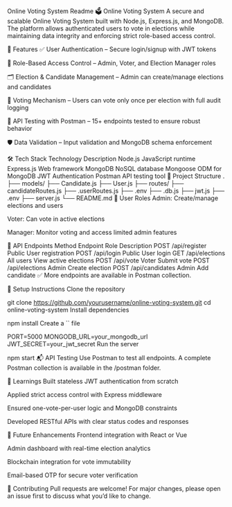 
Online Voting System Readme
🗳️ Online Voting System
A secure and scalable Online Voting System built with Node.js, Express.js, and MongoDB. The platform allows authenticated users to vote in elections while maintaining data integrity and enforcing strict role-based access control.

🚀 Features
✅ User Authentication – Secure login/signup with JWT tokens

👥 Role-Based Access Control – Admin, Voter, and Election Manager roles

🗂️ Election & Candidate Management – Admin can create/manage elections and candidates

📩 Voting Mechanism – Users can vote only once per election with full audit logging

🧪 API Testing with Postman – 15+ endpoints tested to ensure robust behavior

🛡️ Data Validation – Input validation and MongoDB schema enforcement

🛠️ Tech Stack
Technology	Description
Node.js	JavaScript runtime
Express.js	Web framework
MongoDB	NoSQL database
Mongoose	ODM for MongoDB
JWT	Authentication
Postman	API testing tool
📁 Project Structure
.
├── models/
    ├── Candidate.js
    ├── User.js
├── routes/
    ├── candidateRoutes.js
    ├── .userRoutes.js
├── .env
├── .db.js
├── jwt.js
├── .env
├── server.js
└── README.md
🔐 User Roles
Admin: Create/manage elections and users

Voter: Can vote in active elections

Manager: Monitor voting and access limited admin features

🔄 API Endpoints
Method	Endpoint	Role	Description
POST	/api/register	Public	User registration
POST	/api/login	Public	User login
GET	/api/elections	All users	View active elections
POST	/api/vote	Voter	Submit vote
POST	/api/elections	Admin	Create election
POST	/api/candidates	Admin	Add candidate
✅ More endpoints are available in Postman collection.

🔧 Setup Instructions
Clone the repository

git clone https://github.com/yourusername/online-voting-system.git
cd online-voting-system
Install dependencies

npm install
Create a `` file

PORT=5000
MONGODB_URL=your_mongodb_url
JWT_SECRET=your_jwt_secret
Run the server

npm start
📬 API Testing
Use Postman to test all endpoints. A complete Postman collection is available in the /postman folder.

🧠 Learnings
Built stateless JWT authentication from scratch

Applied strict access control with Express middleware

Ensured one-vote-per-user logic and MongoDB constraints

Developed RESTful APIs with clear status codes and responses

📌 Future Enhancements
Frontend integration with React or Vue

Admin dashboard with real-time election analytics

Blockchain integration for vote immutability

Email-based OTP for secure voter verification

🤝 Contributing
Pull requests are welcome! For major changes, please open an issue first to discuss what you’d like to change.
